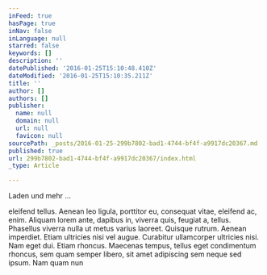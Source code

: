 ```yaml
---
inFeed: true
hasPage: true
inNav: false
inLanguage: null
starred: false
keywords: []
description: ''
datePublished: '2016-01-25T15:10:48.410Z'
dateModified: '2016-01-25T15:10:35.211Z'
title: ''
author: []
authors: []
publisher:
  name: null
  domain: null
  url: null
  favicon: null
sourcePath: _posts/2016-01-25-299b7802-bad1-4744-bf4f-a9917dc20367.md
published: true
url: 299b7802-bad1-4744-bf4f-a9917dc20367/index.html
_type: Article

---
```

Laden und mehr ...

eleifend tellus. Aenean leo ligula, porttitor eu, consequat vitae, 
eleifend ac, enim. Aliquam lorem ante, dapibus in, viverra quis, feugiat
a, tellus. Phasellus viverra nulla ut metus varius laoreet. Quisque 
rutrum. Aenean imperdiet. Etiam ultricies nisi vel augue. Curabitur 
ullamcorper ultricies nisi. Nam eget dui.
Etiam rhoncus. Maecenas tempus, tellus eget condimentum rhoncus, sem 
quam semper libero, sit amet adipiscing sem neque sed ipsum. Nam quam 
nun